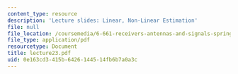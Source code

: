 ```yaml
---
content_type: resource
description: 'Lecture slides: Linear, Non-Linear Estimation'
file: null
file_location: /coursemedia/6-661-receivers-antennas-and-signals-spring-2003/0e163cd3415b6426144514fb6b7a0a3c_lecture23.pdf
file_type: application/pdf
resourcetype: Document
title: lecture23.pdf
uid: 0e163cd3-415b-6426-1445-14fb6b7a0a3c
---
```

